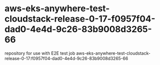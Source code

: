 # aws-eks-anywhere-test-cloudstack-release-0-17-f0957f04-dad0-4e4d-9c26-83b9008d3265-66
repository for use with E2E test job aws-eks-anywhere-test-cloudstack-release-0-17:f0957f04-dad0-4e4d-9c26-83b9008d3265-66
